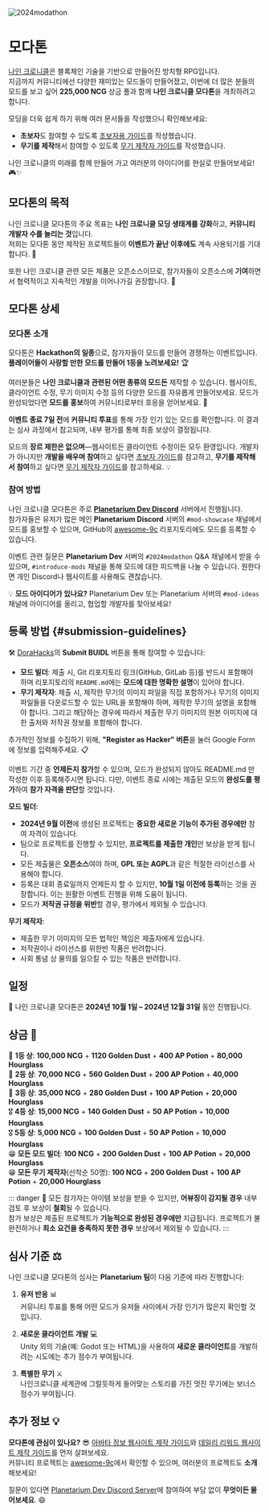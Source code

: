 ![2024modathon](</images/event/2024modathon/2024modathon.png>)

# **모다톤**

[나인 크로니클](https://docs.nine-chronicles.com/introduction)은 블록체인 기술을 기반으로 만들어진 방치형 RPG입니다.  
지금까지 커뮤니티에선 다양한 재미있는 모드들이 만들어졌고, 이번에 더 많은 분들의 모드를 보고 싶어 **225,000 NCG** 상금 풀과 함께 **나인 크로니클 모다톤**을 개최하려고 합니다.

모딩을 더욱 쉽게 하기 위해 여러 문서들을 작성했으니 확인해보세요:
- **초보자**도 참여할 수 있도록 [초보자용 가이드](./for-non-developer)를 작성했습니다.
- **무기를 제작**해서 참여할 수 있도록 [무기 제작자 가이드](./for-weapon-crafter)를 작성했습니다.

나인 크로니클의 미래를 함께 만들어 가고 여러분의 아이디어를 현실로 만들어보세요!🎮✨

## **모다톤의 목적**

나인 크로니클 모다톤의 주요 목표는 **나인 크로니클 모딩 생태계를 강화**하고, **커뮤니티 개발자 수를 늘리는 것**입니다.  
저희는 모다톤 동안 제작된 프로젝트들이 **이벤트가 끝난 이후에도** 계속 사용되기를 기대합니다. 🚀

또한 나인 크로니클 관련 모든 제품은 오픈소스이므로, 참가자들이 오픈소스에 **기여**하면서 협력적이고 지속적인 개발을 이어나가길 권장합니다. 🤝

## **모다톤 상세**

### **모다톤 소개**

모다톤은 **Hackathon의 일종**으로, 참가자들이 모드를 만들어 경쟁하는 이벤트입니다.  
**플레이어들이 사랑할 만한 모드를 만들어 1등을 노려보세요!** 🏆

여러분들은 **나인 크로니클과 관련된 어떤 종류의 모드든** 제작할 수 있습니다. 웹사이트, 클라이언트 수정, 무기 이미지 수정 등의 다양한 모드를 자유롭게 만들어보세요.
모드가 완성되었다면 **모드를 홍보**하여 커뮤니티로부터 호응을 얻어보세요. 📣

**이벤트 종료 7일 전**에 **커뮤니티 투표**를 통해 가장 인기 있는 모드를 확인합니다. 이 결과는 심사 과정에서 참고되며, 내부 평가를 통해 최종 보상이 결정됩니다.

모드의 **장르 제한은 없으며**—웹사이트든 클라이언트 수정이든 모두 환영입니다. 개발자가 아니지만 **개발을 배우며 참여**하고 싶다면 [초보자 가이드](./for-non-developer)를 참고하고, **무기를 제작해서 참여**하고 싶다면 [무기 제작자 가이드](./for-weapon-crafter)를 참고하세요. 💡

### **참여 방법**

나인 크로니클 모다톤은 주로 **[Planetarium Dev Discord](https://bit.ly/3Bf9oer)** 서버에서 진행됩니다.  
참가자들은 유저가 많은 메인 **Planetarium Discord** 서버의 `#mod-showcase` 채널에서 모드를 홍보할 수 있으며, GitHub의 [awesome-9c](https://github.com/planetarium/awesome-9c) 리포지토리에도 모드를 등록할 수 있습니다.

이벤트 관련 질문은 **Planetarium Dev** 서버의 `#2024modathon` Q&A 채널에서 받을 수 있으며, `#introduce-mods` 채널을 통해 모드에 대한 피드백을 나눌 수 있습니다. 원한다면 개인 Discord나 웹사이트를 사용해도 괜찮습니다.

💡 **모드 아이디어가 있나요?** Planetarium Dev 또는 Planetarium 서버의 `#mod-ideas` 채널에 아이디어를 올리고, 협업할 개발자를 찾아보세요!

## **등록 방법** {#submission-guidelines}

🛠️ [DoraHacks](https://dorahacks.io/hackathon/planetarium-2024modathon/detail)의 **Submit BUIDL** 버튼을 통해 참여할 수 있습니다:
- **모드 빌더**: 제출 시, Git 리포지토리 링크(GitHub, GitLab 등)를 반드시 포함해야 하며 리포지토리의 `README.md`에는 **모드에 대한 명확한 설명**이 있어야 합니다.
- **무기 제작자**: 제출 시, 제작한 무기의 이미지 파일을 직접 포함하거나 무기의 이미지 파일들을 다운로드할 수 있는 URL을 포함해야 하며, 제작한 무기의 설명을 포함해야 합니다. 그리고 해당하는 경우에 따라서 제출한 무기 이미지의 원본 이미지에 대한 출처와 저작권 정보를 포함해야 합니다.

추가적인 정보를 수집하기 위해, **"Register as Hacker" 버튼**을 눌러 Google Form에 정보를 입력해주세요. 📋

이벤트 기간 중 **언제든지 참가**할 수 있으며, 모드가 완성되지 않아도 README.md 만 작성한 이후 등록해주시면 됩니다. 다만, 이벤트 종료 시에는 제출된 모드의 **완성도를 평가**하여 **참가 자격을 판단**할 것입니다.

**모드 빌더**:
- **2024년 9월 이전**에 생성된 프로젝트는 **중요한 새로운 기능이 추가된 경우에만** 참여 자격이 있습니다.
- 팀으로 프로젝트를 진행할 수 있지만, **프로젝트를 제출한 개인**만 보상을 받게 됩니다.
- 모든 제출물은 **오픈소스**여야 하며, **GPL 또는 AGPL**과 같은 적절한 라이선스를 사용해야 합니다.
- 등록은 대회 종료일까지 언제든지 할 수 있지만, **10월 1일 이전에 등록**하는 것을 권장합니다. 이는 원활한 이벤트 진행을 위해 도움이 됩니다.
- 모드가 **저작권 규정을 위반**할 경우, 평가에서 제외될 수 있습니다.

**무기 제작자**:
- 제출한 무기 이미지의 모든 법적인 책임은 제출자에게 있습니다.
- 저작권이나 라이선스를 위한반 작품은 반려합니다.
- 사회 통념 상 물의를 일으킬 수 있는 작품은 반려합니다.

## **일정**

📅 나인 크로니클 모다톤은 **2024년 10월 1일 – 2024년 12월 31일** 동안 진행됩니다.

## **상금** 🏅

🥇 **1등 상**: **100,000 NCG** + **1120 Golden Dust** + **400 AP Potion** + **80,000 Hourglass**  
🥈 **2등 상**: **70,000 NCG** + **560 Golden Dust** + **200 AP Potion** + **40,000 Hourglass**  
🥉 **3등 상**: **35,000 NCG** + **280 Golden Dust** + **100 AP Potion** + **20,000 Hourglass**  
🎖️ **4등 상**: **15,000 NCG** + **140 Golden Dust** + **50 AP Potion** + **10,000 Hourglass**  
🎖️ **5등 상**: **5,000 NCG** + **100 Golden Dust** + **50 AP Potion** + **10,000 Hourglass**  
😁 **모든 모드 빌더**: **100 NCG** + **200 Golden Dust** + **100 AP Potion** + **20,000 Hourglass**  
😁 **모든 무기 제작자**(선착순 50명): **100 NCG** + **200 Golden Dust** + **100 AP Potion** + **20,000 Hourglass**

::: danger :construction:
모든 참가자는 아이템 보상을 받을 수 있지만, **어뷰징이 감지될 경우** 내부 검토 후 보상이 **철회**될 수 있습니다.  
참가 보상은 제출된 프로젝트가 **기능적으로 완성된 경우에만** 지급됩니다. 프로젝트가 불완전하거나 **최소 요건을 충족하지 못한 경우** 보상에서 제외될 수 있습니다.
:::

## **심사 기준** ⚖️

나인 크로니클 모다톤의 심사는 **Planetarium 팀**이 다음 기준에 따라 진행합니다:

1. **유저 반응** 📊  
    커뮤니티 투표를 통해 어떤 모드가 유저들 사이에서 가장 인기가 많은지 확인할 것입니다.

2. **새로운 클라이언트 개발** 💻  
    Unity 외의 기술(예: Godot 또는 HTML)을 사용하여 **새로운 클라이언트**를 개발하려는 시도에는 추가 점수가 부여됩니다.

3. **특별한 무기** ⚔️  
    나인크로니클 세계관에 그럴듯하게 들어맞는 스토리를 가진 멋진 무기에는 보너스 점수가 부여됩니다.

## **추가 정보** 💡

**모다톤에 관심이 있나요?** 😎 [아바타 정보 웹사이트 제작 가이드](../tutorials/modding/avatar-information-dapp-guide.md)와 [데일리 리워드 웹사이트 제작 가이드](../tutorials/modding/daily-reward-dapp.md)를 먼저 살펴보세요.  
커뮤니티 프로젝트는 [awesome-9c](https://github.com/planetarium/awesome-9c)에서 확인할 수 있으며, 여러분의 프로젝트도 **소개**해보세요!

질문이 있다면 [Planetarium Dev Discord Server](https://bit.ly/3zuWuZq)에 참여하여 부담 없이 **무엇이든 물어보세요**. 😄
